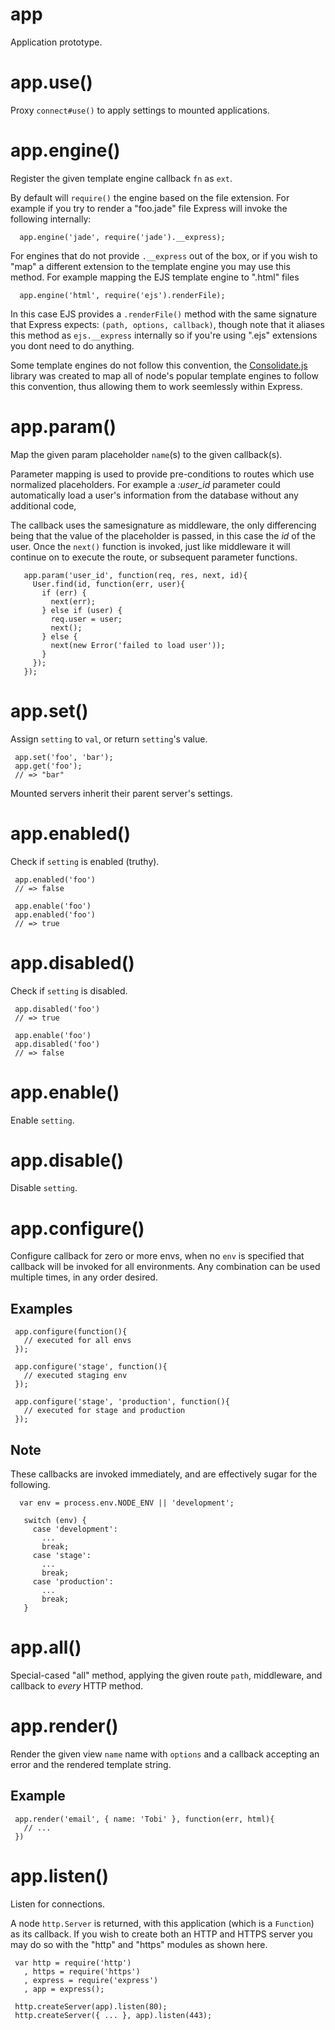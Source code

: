
# app

  Application prototype.

# app.use()

  Proxy `connect#use()` to apply settings to
  mounted applications.

# app.engine()

  Register the given template engine callback `fn`
  as `ext`.
  
  By default will `require()` the engine based on the
  file extension. For example if you try to render
  a "foo.jade" file Express will invoke the following internally:
  
      app.engine('jade', require('jade').__express);
  
  For engines that do not provide `.__express` out of the box,
  or if you wish to "map" a different extension to the template engine
  you may use this method. For example mapping the EJS template engine to
  ".html" files
  
      app.engine('html', require('ejs').renderFile);
  
  In this case EJS provides a `.renderFile()` method with
  the same signature that Express expects: `(path, options, callback)`,
  though note that it aliases this method as `ejs.__express` internally
  so if you're using ".ejs" extensions you dont need to do anything.
  
  Some template engines do not follow this convention, the
  [Consolidate.js](https://github.com/visionmedia/consolidate.js)
  library was created to map all of node's popular template
  engines to follow this convention, thus allowing them to
  work seemlessly within Express.

# app.param()

  Map the given param placeholder `name`(s) to the given callback(s).
  
  Parameter mapping is used to provide pre-conditions to routes
  which use normalized placeholders. For example a _:user_id_ parameter
  could automatically load a user's information from the database without
  any additional code,
  
  The callback uses the samesignature as middleware, the only differencing
  being that the value of the placeholder is passed, in this case the _id_
  of the user. Once the `next()` function is invoked, just like middleware
  it will continue on to execute the route, or subsequent parameter functions.
  
       app.param('user_id', function(req, res, next, id){
         User.find(id, function(err, user){
           if (err) {
             next(err);
           } else if (user) {
             req.user = user;
             next();
           } else {
             next(new Error('failed to load user'));
           }
         });
       });

# app.set()

  Assign `setting` to `val`, or return `setting`'s value.
  
     app.set('foo', 'bar');
     app.get('foo');
     // => "bar"
  
  Mounted servers inherit their parent server's settings.

# app.enabled()

  Check if `setting` is enabled (truthy).
  
     app.enabled('foo')
     // => false
  
     app.enable('foo')
     app.enabled('foo')
     // => true

# app.disabled()

  Check if `setting` is disabled.
  
     app.disabled('foo')
     // => true
  
     app.enable('foo')
     app.disabled('foo')
     // => false

# app.enable()

  Enable `setting`.

# app.disable()

  Disable `setting`.

# app.configure()

  Configure callback for zero or more envs,
  when no `env` is specified that callback will
  be invoked for all environments. Any combination
  can be used multiple times, in any order desired.
  
  ## Examples
  
     app.configure(function(){
       // executed for all envs
     });
  
     app.configure('stage', function(){
       // executed staging env
     });
  
     app.configure('stage', 'production', function(){
       // executed for stage and production
     });
  
  ## Note
  
   These callbacks are invoked immediately, and
   are effectively sugar for the following.
  
      var env = process.env.NODE_ENV || 'development';
  
       switch (env) {
         case 'development':
           ...
           break;
         case 'stage':
           ...
           break;
         case 'production':
           ...
           break;
       }

# app.all()

  Special-cased "all" method, applying the given route `path`,
  middleware, and callback to _every_ HTTP method.

# app.render()

  Render the given view `name` name with `options`
  and a callback accepting an error and the
  rendered template string.
  
  ## Example
  
     app.render('email', { name: 'Tobi' }, function(err, html){
       // ...
     })

# app.listen()

  Listen for connections.
  
  A node `http.Server` is returned, with this
  application (which is a `Function`) as its
  callback. If you wish to create both an HTTP
  and HTTPS server you may do so with the "http"
  and "https" modules as shown here.
  
     var http = require('http')
       , https = require('https')
       , express = require('express')
       , app = express();
  
     http.createServer(app).listen(80);
     http.createServer({ ... }, app).listen(443);


